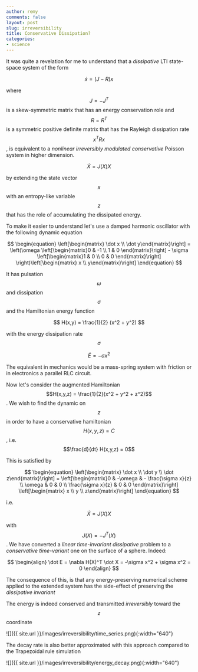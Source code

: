 ```yaml
---
author: remy
comments: false
layout: post
slug: irreversibility
title: Conservative Dissipation?
categories:
- science
---
```


It was quite a revelation for me to understand that a _dissipative_ LTI state-space system of the form

$$
	\begin{equation}
		\dot x = (J-R) x
	\end{equation}
$$

where $$J = -J^T$$ is a skew-symmetric matrix that has an energy conservation role and $$R = R^T$$ is a symmetric positive definite matrix that has the Rayleigh dissipation rate $$x^T R x$$, is equivalent to a _nonlinear irreversibly modulated conservative_ Poisson system in higher dimension. 

$$
	\begin{equation}
		\dot X = J(X) X
	\end{equation}
$$

by extending the state vector $$x$$ with an entropy-like variable $$z$$ that has the role of accumulating the dissipated energy.

To make it easier to understand let's use a damped harmonic oscillator with the following dynamic equation

$$
	\begin{equation}
	\left[\begin{matrix} \dot x \\ \dot y\end{matrix}\right] = \left(\omega \left[\begin{matrix}0 & -1 \\  1 & 0 \end{matrix}\right] - \sigma \left[\begin{matrix}1 & 0 \\ 0 & 0 \end{matrix}\right] \right)\left[\begin{matrix} x \\ y\end{matrix}\right]
	\end{equation}
$$

It has pulsation $$\omega$$ and dissipation $$\sigma$$ and the Hamiltonian energy function 

$$
	H(x,y) = \frac{1}{2} (x^2 + y^2)
$$

with the energy dissipation rate $$\sigma$$

$$
	\begin{equation}
		\dot E = -\sigma x^2
	\end{equation}
$$

The equivalent in mechanics would be a mass-spring system with friction or in electronics a parallel RLC circuit.

Now let's consider the augmented Hamiltonian $$H(x,y,z) = \frac{1}{2}(x^2 + y^2 + z^2)$$. We wish to find the dynamic on $$z$$ in order to have a conservative hamiltonian $$H(x,y,z) = C$$, i.e. $$\frac{d}{dt} H(x,y,z) = 0$$

This is satisfied by

$$
	\begin{equation}
		\left[\begin{matrix} \dot x \\ \dot y \\ \dot z\end{matrix}\right] =  \left[\begin{matrix}0 & -\omega & - \frac{\sigma x}{z} \\  \omega & 0 & 0 \\ \frac{\sigma x}{z} & 0 & 0 \end{matrix}\right] \left[\begin{matrix} x \\ y \\ z\end{matrix}\right]
	\end{equation}
$$

i.e.

$$
	\begin{equation}
		\dot X = J(X) X
	\end{equation}
$$

with $$J(X) =-J^T(X)$$. We have converted a _linear time-invariant dissipative_ problem to a _conservative time-variant_ one on the surface of a sphere. Indeed:

$$
	\begin{align}
		\dot E = \nabla H(X)^T \dot X = -\sigma x^2 + \sigma x^2 = 0 
	\end{align}
$$

The consequence of this, is that any energy-preserving numerical scheme applied to the extended system has the side-effect of preserving the _dissipative invariant_

The energy is indeed conserved and transmitted _irreversibly_ toward the $$z$$ coordinate

![]({{ site.url }}/images/irreversibility/time_series.png){:width="640"}

The decay rate is also better approximated with this approach compared to the Trapezoidal rule simulation

![]({{ site.url }}/images/irreversibility/energy_decay.png){:width="640"}
